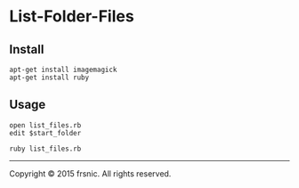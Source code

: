 # List-Folder-Files

## Install
```shell
apt-get install imagemagick
apt-get install ruby
```

## Usage
```shell
open list_files.rb
edit $start_folder
```

```shell
ruby list_files.rb
```

--------------------------
Copyright © 2015 frsnic. All rights reserved.
